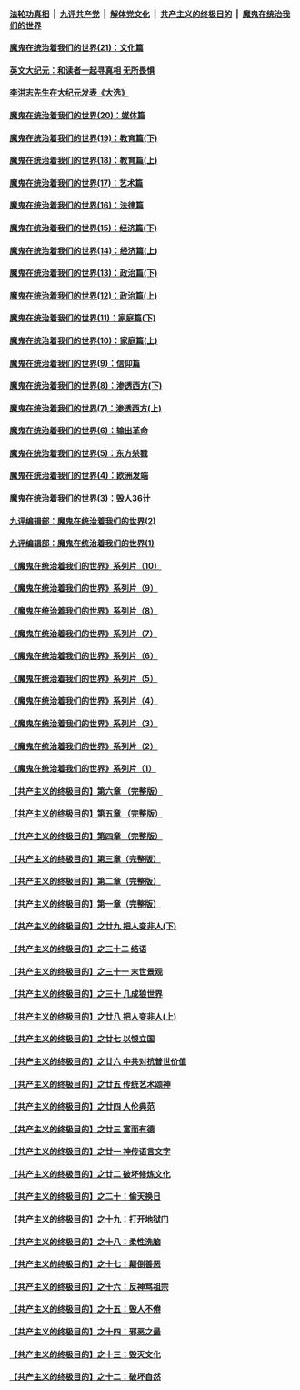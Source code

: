 

####  [法轮功真相](../../../../basic/blob/master/README.md?t=01182001) &nbsp;|&nbsp; [九评共产党](../../../../9ping.md/blob/master/README.md?t=01182001) &nbsp;|&nbsp; [解体党文化](../../../../jtdwh.md/blob/master/README.md?t=01182001)  &nbsp;|&nbsp; [共产主义的终极目的](../../../../gczydzjmd.md/blob/master/README.md?t=01182001) &nbsp;|&nbsp; [魔鬼在统治我们的世界](../../../../mgztzwmdsj.md/blob/master/README.md?t=01182001) 

#### [魔鬼在统治着我们的世界(21)：文化篇](../pages/nsc422/n10597706.md?t=01182001) 

#### [英文大纪元：和读者一起寻真相 无所畏惧](../pages/nsc422/n12542027.md?t=01182001) 

#### [李洪志先生在大纪元发表《大选》](../pages/nsc422/n12534746.md?t=01182001) 

#### [魔鬼在统治着我们的世界(20)：媒体篇](../pages/nsc422/n10586579.md?t=01182001) 

#### [魔鬼在统治着我们的世界(19)：教育篇(下)](../pages/nsc422/n10564808.md?t=01182001) 

#### [魔鬼在统治着我们的世界(18)：教育篇(上)](../pages/nsc422/n10526970.md?t=01182001) 

#### [魔鬼在统治着我们的世界(17)：艺术篇](../pages/nsc422/n10499093.md?t=01182001) 

#### [魔鬼在统治着我们的世界(16)：法律篇](../pages/nsc422/n10485969.md?t=01182001) 

#### [魔鬼在统治着我们的世界(15)：经济篇(下)](../pages/nsc422/n10469975.md?t=01182001) 

#### [魔鬼在统治着我们的世界(14)：经济篇(上)](../pages/nsc422/n10457370.md?t=01182001) 

#### [魔鬼在统治着我们的世界(13)：政治篇(下)](../pages/nsc422/n10448270.md?t=01182001) 

#### [魔鬼在统治着我们的世界(12)：政治篇(上)](../pages/nsc422/n10444576.md?t=01182001) 

#### [魔鬼在统治着我们的世界(11)：家庭篇(下)](../pages/nsc422/n10440961.md?t=01182001) 

#### [魔鬼在统治着我们的世界(10)：家庭篇(上)](../pages/nsc422/n10435448.md?t=01182001) 

#### [魔鬼在统治着我们的世界(9)：信仰篇](../pages/nsc422/n10432159.md?t=01182001) 

#### [魔鬼在统治着我们的世界(8)：渗透西方(下)](../pages/nsc422/n10429603.md?t=01182001) 

#### [魔鬼在统治着我们的世界(7)：渗透西方(上)](../pages/nsc422/n10426013.md?t=01182001) 

#### [魔鬼在统治着我们的世界(6)：输出革命](../pages/nsc422/n10421536.md?t=01182001) 

#### [魔鬼在统治着我们的世界(5)：东方杀戮](../pages/nsc422/n10417707.md?t=01182001) 

#### [魔鬼在统治着我们的世界(4)：欧洲发端](../pages/nsc422/n10414890.md?t=01182001) 

#### [魔鬼在统治着我们的世界(3)：毁人36计](../pages/nsc422/n10411583.md?t=01182001) 

#### [九评编辑部：魔鬼在统治着我们的世界(2)](../pages/nsc422/n10410036.md?t=01182001) 

#### [九评编辑部：魔鬼在统治着我们的世界(1)](../pages/nsc422/n10406825.md?t=01182001) 

#### [《魔鬼在统治着我们的世界》系列片（10）](../pages/nsc422/n12292670.md?t=01182001) 

#### [《魔鬼在统治着我们的世界》系列片（9）](../pages/nsc422/n12290859.md?t=01182001) 

#### [《魔鬼在统治着我们的世界》系列片（8）](../pages/nsc422/n12287445.md?t=01182001) 

#### [《魔鬼在统治着我们的世界》系列片（7）](../pages/nsc422/n12283425.md?t=01182001) 

#### [《魔鬼在统治着我们的世界》系列片（6）](../pages/nsc422/n12282314.md?t=01182001) 

#### [《魔鬼在统治着我们的世界》系列片（5）](../pages/nsc422/n12281419.md?t=01182001) 

#### [《魔鬼在统治着我们的世界》系列片（4）](../pages/nsc422/n12274024.md?t=01182001) 

#### [《魔鬼在统治着我们的世界》系列片（3）](../pages/nsc422/n12271322.md?t=01182001) 

#### [《魔鬼在统治着我们的世界》系列片（2）](../pages/nsc422/n12269049.md?t=01182001) 

#### [《魔鬼在统治着我们的世界》系列片（1）](../pages/nsc422/n12267575.md?t=01182001) 

#### [【共产主义的终极目的】第六章 （完整版）](../pages/nsc422/n11428913.md?t=01182001) 

#### [【共产主义的终极目的】第五章 （完整版）](../pages/nsc422/n11428912.md?t=01182001) 

#### [【共产主义的终极目的】第四章 （完整版）](../pages/nsc422/n11428907.md?t=01182001) 

#### [【共产主义的终极目的】第三章（完整版）](../pages/nsc422/n11428848.md?t=01182001) 

#### [【共产主义的终极目的】第二章（完整版）](../pages/nsc422/n11428831.md?t=01182001) 

#### [【共产主义的终极目的】第一章（完整版）](../pages/nsc422/n11417651.md?t=01182001) 

#### [【共产主义的终极目的】之廿九 把人变非人(下)](../pages/nsc422/n11344140.md?t=01182001) 

#### [【共产主义的终极目的】之三十二 结语](../pages/nsc422/n11360535.md?t=01182001) 

#### [【共产主义的终极目的】之三十一 末世景观](../pages/nsc422/n11351129.md?t=01182001) 

#### [【共产主义的终极目的】之三十 几成狼世界](../pages/nsc422/n11348280.md?t=01182001) 

#### [【共产主义的终极目的】之廿八 把人变非人(上)](../pages/nsc422/n11340492.md?t=01182001) 

#### [【共产主义的终极目的】之廿七 以恨立国](../pages/nsc422/n11336944.md?t=01182001) 

#### [【共产主义的终极目的】之廿六 中共对抗普世价值](../pages/nsc422/n11324785.md?t=01182001) 

#### [【共产主义的终极目的】之廿五 传统艺术颂神](../pages/nsc422/n11296396.md?t=01182001) 

#### [【共产主义的终极目的】之廿四 人伦典范](../pages/nsc422/n11296397.md?t=01182001) 

#### [【共产主义的终极目的】之廿三 富而有德](../pages/nsc422/n11283598.md?t=01182001) 

#### [【共产主义的终极目的】之廿一 神传语言文字](../pages/nsc422/n11263265.md?t=01182001) 

#### [【共产主义的终极目的】之廿二 破坏修炼文化](../pages/nsc422/n11245728.md?t=01182001) 

#### [【共产主义的终极目的】之二十：偷天换日](../pages/nsc422/n11238846.md?t=01182001) 

#### [【共产主义的终极目的】之十九：打开地狱门](../pages/nsc422/n11206376.md?t=01182001) 

#### [【共产主义的终极目的】之十八：柔性洗脑](../pages/nsc422/n11199994.md?t=01182001) 

#### [【共产主义的终极目的】之十七：颠倒善恶](../pages/nsc422/n11179782.md?t=01182001) 

#### [【共产主义的终极目的】之十六：反神骂祖宗](../pages/nsc422/n11166798.md?t=01182001) 

#### [【共产主义的终极目的】之十五：毁人不倦](../pages/nsc422/n11166792.md?t=01182001) 

#### [【共产主义的终极目的】之十四：邪恶之最](../pages/nsc422/n11150249.md?t=01182001) 

#### [【共产主义的终极目的】之十三：毁灭文化](../pages/nsc422/n11135227.md?t=01182001) 

#### [【共产主义的终极目的】之十二：破坏自然](../pages/nsc422/n11135214.md?t=01182001) 

